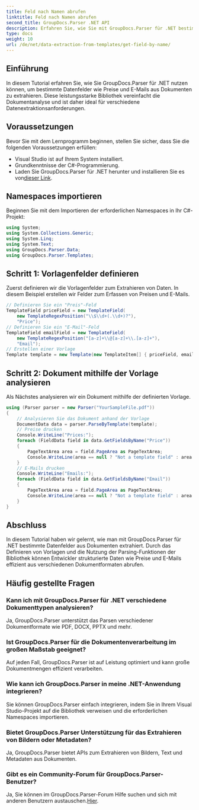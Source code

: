 ```yaml
---
title: Feld nach Namen abrufen
linktitle: Feld nach Namen abrufen
second_title: GroupDocs.Parser .NET API
description: Erfahren Sie, wie Sie mit GroupDocs.Parser für .NET bestimmte Datenfelder aus Dokumenten extrahieren. Schritt-für-Schritt-Anleitung mit Codebeispielen.
type: docs
weight: 10
url: /de/net/data-extraction-from-templates/get-field-by-name/
---
```

## Einführung
In diesem Tutorial erfahren Sie, wie Sie GroupDocs.Parser für .NET nutzen können, um bestimmte Datenfelder wie Preise und E-Mails aus Dokumenten zu extrahieren. Diese leistungsstarke Bibliothek vereinfacht die Dokumentanalyse und ist daher ideal für verschiedene Datenextraktionsanforderungen.
## Voraussetzungen
Bevor Sie mit dem Lernprogramm beginnen, stellen Sie sicher, dass Sie die folgenden Voraussetzungen erfüllen:
- Visual Studio ist auf Ihrem System installiert.
- Grundkenntnisse der C#-Programmierung.
-  Laden Sie GroupDocs.Parser für .NET herunter und installieren Sie es von[dieser Link](https://releases.groupdocs.com/parser/net/).

## Namespaces importieren
Beginnen Sie mit dem Importieren der erforderlichen Namespaces in Ihr C#-Projekt:
```csharp
using System;
using System.Collections.Generic;
using System.Linq;
using System.Text;
using GroupDocs.Parser.Data;
using GroupDocs.Parser.Templates;
```
## Schritt 1: Vorlagenfelder definieren
Zuerst definieren wir die Vorlagenfelder zum Extrahieren von Daten. In diesem Beispiel erstellen wir Felder zum Erfassen von Preisen und E-Mails.
```csharp
// Definieren Sie ein "Preis"-Feld
TemplateField priceField = new TemplateField(
    new TemplateRegexPosition("\\$\\d+(.\\d+)?"),
    "Price");
// Definieren Sie ein "E-Mail"-Feld
TemplateField emailField = new TemplateField(
    new TemplateRegexPosition("[a-z]+\\@[a-z]+\\.[a-z]+"),
    "Email");
// Erstellen einer Vorlage
Template template = new Template(new TemplateItem[] { priceField, emailField });
```
## Schritt 2: Dokument mithilfe der Vorlage analysieren
Als Nächstes analysieren wir ein Dokument mithilfe der definierten Vorlage.
```csharp
using (Parser parser = new Parser("YourSampleFile.pdf"))
{
    // Analysieren Sie das Dokument anhand der Vorlage
    DocumentData data = parser.ParseByTemplate(template);
    // Preise drucken
    Console.WriteLine("Prices:");
    foreach (FieldData field in data.GetFieldsByName("Price"))
    {
        PageTextArea area = field.PageArea as PageTextArea;
        Console.WriteLine(area == null ? "Not a template field" : area.Text);
    }
    // E-Mails drucken
    Console.WriteLine("Emails:");
    foreach (FieldData field in data.GetFieldsByName("Email"))
    {
        PageTextArea area = field.PageArea as PageTextArea;
        Console.WriteLine(area == null ? "Not a template field" : area.Text);
    }
}
```

## Abschluss
In diesem Tutorial haben wir gelernt, wie man mit GroupDocs.Parser für .NET bestimmte Datenfelder aus Dokumenten extrahiert. Durch das Definieren von Vorlagen und die Nutzung der Parsing-Funktionen der Bibliothek können Entwickler strukturierte Daten wie Preise und E-Mails effizient aus verschiedenen Dokumentformaten abrufen.

## Häufig gestellte Fragen
### Kann ich mit GroupDocs.Parser für .NET verschiedene Dokumenttypen analysieren?
Ja, GroupDocs.Parser unterstützt das Parsen verschiedener Dokumentformate wie PDF, DOCX, PPTX und mehr.
### Ist GroupDocs.Parser für die Dokumentenverarbeitung im großen Maßstab geeignet?
Auf jeden Fall, GroupDocs.Parser ist auf Leistung optimiert und kann große Dokumentmengen effizient verarbeiten.
### Wie kann ich GroupDocs.Parser in meine .NET-Anwendung integrieren?
Sie können GroupDocs.Parser einfach integrieren, indem Sie in Ihrem Visual Studio-Projekt auf die Bibliothek verweisen und die erforderlichen Namespaces importieren.
### Bietet GroupDocs.Parser Unterstützung für das Extrahieren von Bildern oder Metadaten?
Ja, GroupDocs.Parser bietet APIs zum Extrahieren von Bildern, Text und Metadaten aus Dokumenten.
### Gibt es ein Community-Forum für GroupDocs.Parser-Benutzer?
 Ja, Sie können im GroupDocs.Parser-Forum Hilfe suchen und sich mit anderen Benutzern austauschen.[Hier](https://forum.groupdocs.com/c/parser/17).
